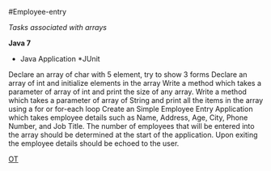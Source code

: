 
#Employee-entry

*Tasks associated with arrays*

**Java 7**

* Java Application
*JUnit

Declare an array of char with 5 element, try to show 3 forms
Declare an array of int and initialize elements in the array
Write a method which takes a parameter of array of int and print the size of any array.
Write a method which takes a parameter of array of String and print all the items in the array using a for or for-each loop
Create an Simple Employee Entry Application which takes employee details such as Name, Address, Age, City, Phone Number, and Job Title. The number of employees that will be entered into the array should be determined at the start of the application. Upon exiting the employee details should be echoed to the user.




[OT](https://github.com/olgaviol4ik/employee-entry)